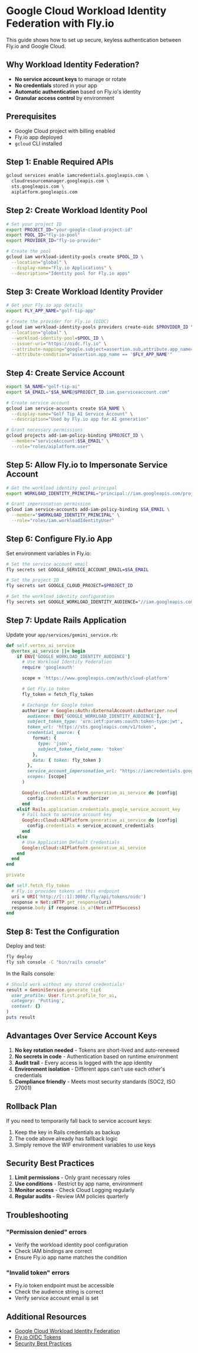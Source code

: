 # Google Cloud Workload Identity Federation with Fly.io

This guide shows how to set up secure, keyless authentication between Fly.io and Google Cloud.

## Why Workload Identity Federation?

- **No service account keys** to manage or rotate
- **No credentials** stored in your app
- **Automatic authentication** based on Fly.io's identity
- **Granular access control** by environment

## Prerequisites

- Google Cloud project with billing enabled
- Fly.io app deployed
- `gcloud` CLI installed

## Step 1: Enable Required APIs

```bash
gcloud services enable iamcredentials.googleapis.com \
  cloudresourcemanager.googleapis.com \
  sts.googleapis.com \
  aiplatform.googleapis.com
```

## Step 2: Create Workload Identity Pool

```bash
# Set your project ID
export PROJECT_ID="your-google-cloud-project-id"
export POOL_ID="fly-io-pool"
export PROVIDER_ID="fly-io-provider"

# Create the pool
gcloud iam workload-identity-pools create $POOL_ID \
  --location="global" \
  --display-name="Fly.io Applications" \
  --description="Identity pool for Fly.io apps"
```

## Step 3: Create Workload Identity Provider

```bash
# Get your Fly.io app details
export FLY_APP_NAME="golf-tip-app"

# Create the provider for Fly.io (OIDC)
gcloud iam workload-identity-pools providers create-oidc $PROVIDER_ID \
  --location="global" \
  --workload-identity-pool=$POOL_ID \
  --issuer-uri="https://oidc.fly.io" \
  --attribute-mapping="google.subject=assertion.sub,attribute.app_name=assertion.app_name" \
  --attribute-condition="assertion.app_name == '$FLY_APP_NAME'"
```

## Step 4: Create Service Account

```bash
export SA_NAME="golf-tip-ai"
export SA_EMAIL="$SA_NAME@$PROJECT_ID.iam.gserviceaccount.com"

# Create service account
gcloud iam service-accounts create $SA_NAME \
  --display-name="Golf Tip AI Service Account" \
  --description="Used by Fly.io app for AI generation"

# Grant necessary permissions
gcloud projects add-iam-policy-binding $PROJECT_ID \
  --member="serviceAccount:$SA_EMAIL" \
  --role="roles/aiplatform.user"
```

## Step 5: Allow Fly.io to Impersonate Service Account

```bash
# Get the workload identity pool principal
export WORKLOAD_IDENTITY_PRINCIPAL="principal://iam.googleapis.com/projects/$(gcloud config get-value project)/locations/global/workloadIdentityPools/$POOL_ID/subject/fly:app:$FLY_APP_NAME"

# Grant impersonation permission
gcloud iam service-accounts add-iam-policy-binding $SA_EMAIL \
  --member="$WORKLOAD_IDENTITY_PRINCIPAL" \
  --role="roles/iam.workloadIdentityUser"
```

## Step 6: Configure Fly.io App

Set environment variables in Fly.io:

```bash
# Set the service account email
fly secrets set GOOGLE_SERVICE_ACCOUNT_EMAIL=$SA_EMAIL

# Set the project ID
fly secrets set GOOGLE_CLOUD_PROJECT=$PROJECT_ID

# Set the workload identity configuration
fly secrets set GOOGLE_WORKLOAD_IDENTITY_AUDIENCE="//iam.googleapis.com/projects/$(gcloud projects describe $PROJECT_ID --format='value(projectNumber)')/locations/global/workloadIdentityPools/$POOL_ID/providers/$PROVIDER_ID"
```

## Step 7: Update Rails Application

Update your `app/services/gemini_service.rb`:

```ruby
def self.vertex_ai_service
  @vertex_ai_service ||= begin
    if ENV['GOOGLE_WORKLOAD_IDENTITY_AUDIENCE']
      # Use Workload Identity Federation
      require 'googleauth'

      scope = 'https://www.googleapis.com/auth/cloud-platform'

      # Get Fly.io token
      fly_token = fetch_fly_token

      # Exchange for Google token
      authorizer = Google::Auth::ExternalAccount::Authorizer.new(
        audience: ENV['GOOGLE_WORKLOAD_IDENTITY_AUDIENCE'],
        subject_token_type: 'urn:ietf:params:oauth:token-type:jwt',
        token_url: 'https://sts.googleapis.com/v1/token',
        credential_source: {
          format: {
            type: 'json',
            subject_token_field_name: 'token'
          },
          data: { token: fly_token }
        },
        service_account_impersonation_url: "https://iamcredentials.googleapis.com/v1/projects/-/serviceAccounts/#{ENV['GOOGLE_SERVICE_ACCOUNT_EMAIL']}:generateAccessToken",
        scopes: [scope]
      )

      Google::Cloud::AIPlatform.generative_ai_service do |config|
        config.credentials = authorizer
      end
    elsif Rails.application.credentials.google_service_account_key
      # Fall back to service account key
      Google::Cloud::AIPlatform.generative_ai_service do |config|
        config.credentials = service_account_credentials
      end
    else
      # Use Application Default Credentials
      Google::Cloud::AIPlatform.generative_ai_service
    end
  end
end

private

def self.fetch_fly_token
  # Fly.io provides tokens at this endpoint
  uri = URI('http://[::1]:3000/.fly/api/tokens/oidc')
  response = Net::HTTP.get_response(uri)
  response.body if response.is_a?(Net::HTTPSuccess)
end
```

## Step 8: Test the Configuration

Deploy and test:

```bash
fly deploy
fly ssh console -C "bin/rails console"
```

In the Rails console:

```ruby
# Should work without any stored credentials!
result = GeminiService.generate_tip(
  user_profile: User.first.profile_for_ai,
  category: 'Putting',
  context: {}
)
puts result
```

## Advantages Over Service Account Keys

1. **No key rotation needed** - Tokens are short-lived and auto-renewed
2. **No secrets in code** - Authentication based on runtime environment
3. **Audit trail** - Every access is logged with the app identity
4. **Environment isolation** - Different apps can't use each other's credentials
5. **Compliance friendly** - Meets most security standards (SOC2, ISO 27001)

## Rollback Plan

If you need to temporarily fall back to service account keys:

1. Keep the key in Rails credentials as backup
2. The code above already has fallback logic
3. Simply remove the WIF environment variables to use keys

## Security Best Practices

1. **Limit permissions** - Only grant necessary roles
2. **Use conditions** - Restrict by app name, environment
3. **Monitor access** - Check Cloud Logging regularly
4. **Regular audits** - Review IAM policies quarterly

## Troubleshooting

### "Permission denied" errors

- Verify the workload identity pool configuration
- Check IAM bindings are correct
- Ensure Fly.io app name matches the condition

### "Invalid token" errors

- Fly.io token endpoint must be accessible
- Check the audience string is correct
- Verify service account email is set

## Additional Resources

- [Google Cloud Workload Identity Federation](https://cloud.google.com/iam/docs/workload-identity-federation)
- [Fly.io OIDC Tokens](https://fly.io/docs/reference/openid-connect/)
- [Security Best Practices](https://cloud.google.com/iam/docs/best-practices-for-managing-workload-identity-federation)
